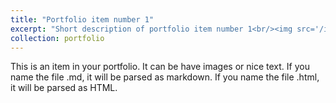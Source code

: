 ```yaml
---
title: "Portfolio item number 1"
excerpt: "Short description of portfolio item number 1<br/><img src='/images/Portfolio-YC_09.png'>\n<img src='/images/Portfolio-YC_10.png'>\n<img src='/images/Portfolio-YC_11.png'>\n<img src='/images/Portfolio-YC_12.png'>\n<img src='/images/Portfolio-YC_13.png'>\n<img src='/images/Portfolio-YC_14.png'>\n<img src='/images/Portfolio-YC_15.png'>\n<img src='/images/Portfolio-YC_16.png'>\n<img src='/images/Portfolio-YC_17.png'>"
collection: portfolio
---
```


This is an item in your portfolio. It can be have images or nice text. If you name the file .md, it will be parsed as markdown. If you name the file .html, it will be parsed as HTML. 
